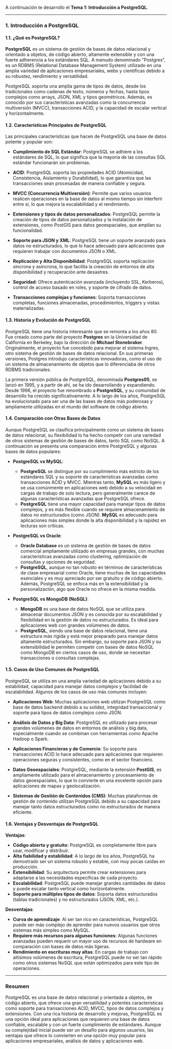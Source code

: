 A continuación te desarrollo el **Tema 1: Introducción a PostgreSQL**.

---

### **1. Introducción a PostgreSQL**

#### **1.1. ¿Qué es PostgreSQL?**

**PostgreSQL** es un sistema de gestión de bases de datos relacional y orientado a objetos, de código abierto, altamente extensible y con una fuerte adherencia a los estándares SQL. A menudo denominado "Postgres", es un RDBMS (Relational Database Management System) utilizado en una amplia variedad de aplicaciones empresariales, webs y científicas debido a su robustez, rendimiento y versatilidad.

PostgreSQL soporta una amplia gama de tipos de datos, desde los tradicionales como cadenas de texto, números y fechas, hasta tipos complejos como arrays, JSON, XML y tipos geométricos. Además, es conocido por sus características avanzadas como la concurrencia multiversión (MVCC), transacciones ACID, y la capacidad de escalar vertical y horizontalmente.

#### **1.2. Características Principales de PostgreSQL**

Las principales características que hacen de PostgreSQL una base de datos potente y popular son:

- **Cumplimiento de SQL Estándar**: PostgreSQL se adhiere a los estándares de SQL, lo que significa que la mayoría de las consultas SQL estándar funcionarán sin problemas.
  
- **ACID**: PostgreSQL soporta las propiedades ACID (Atomicidad, Consistencia, Aislamiento y Durabilidad), lo que garantiza que las transacciones sean procesadas de manera confiable y segura.
  
- **MVCC (Concurrencia Multiversión)**: Permite que varios usuarios realicen operaciones en la base de datos al mismo tiempo sin interferir entre sí, lo que mejora la escalabilidad y el rendimiento.
  
- **Extensiones y tipos de datos personalizados**: PostgreSQL permite la creación de tipos de datos personalizados y la instalación de extensiones, como PostGIS para datos geoespaciales, que amplían su funcionalidad.
  
- **Soporte para JSON y XML**: PostgreSQL tiene un soporte avanzado para datos no estructurados, lo que lo hace adecuado para aplicaciones que requieren trabajar con documentos JSON o XML.
  
- **Replicación y Alta Disponibilidad**: PostgreSQL soporta replicación síncrona y asíncrona, lo que facilita la creación de entornos de alta disponibilidad y recuperación ante desastres.
  
- **Seguridad**: Ofrece autenticación avanzada (incluyendo SSL, Kerberos), control de acceso basado en roles, y soporte de cifrado de datos.

- **Transacciones complejas y funciones**: Soporta transacciones completas, funciones almacenadas, procedimientos, triggers y vistas materializadas.

#### **1.3. Historia y Evolución de PostgreSQL**

PostgreSQL tiene una historia interesante que se remonta a los años 80. Fue creado como parte del proyecto **Postgres** en la Universidad de California en Berkeley, bajo la dirección de **Michael Stonebraker**. Originalmente, el proyecto fue concebido para mejorar el sistema Ingres, otro sistema de gestión de bases de datos relacional. En sus primeras versiones, Postgres introdujo características innovadoras, como el uso de un sistema de almacenamiento de objetos que lo diferenciaba de otros RDBMS tradicionales.

La primera versión pública de PostgreSQL, denominada **Postgres95**, se lanzó en 1995, y a partir de ahí, se ha ido desarrollando y expandiendo. Desde 1996, el proyecto fue renombrado a **PostgreSQL**, y su comunidad de desarrollo ha crecido significativamente. A lo largo de los años, PostgreSQL ha evolucionado para ser una de las bases de datos más poderosas y ampliamente utilizadas en el mundo del software de código abierto.

#### **1.4. Comparación con Otras Bases de Datos**

Aunque PostgreSQL se clasifica principalmente como un sistema de bases de datos relacional, su flexibilidad lo ha hecho competir con una variedad de otros sistemas de gestión de bases de datos, tanto SQL como NoSQL. A continuación se presenta una comparación entre PostgreSQL y algunas bases de datos populares:

- **PostgreSQL vs MySQL**:
  - **PostgreSQL** se distingue por su cumplimiento más estricto de los estándares SQL y su soporte de características avanzadas como transacciones ACID y MVCC. Mientras tanto, **MySQL** es más ligero y se usa comúnmente en aplicaciones web debido a su velocidad en cargas de trabajo de solo lectura, pero generalmente carece de algunas características avanzadas que PostgreSQL ofrece.
  - **PostgreSQL** tiene una mayor capacidad para manejar tipos de datos complejos, y es más flexible cuando se requiere almacenamiento de datos no estructurados (como JSON). **MySQL** es adecuado para aplicaciones más simples donde la alta disponibilidad y la rapidez en lecturas son críticas.

- **PostgreSQL vs Oracle**:
  - **Oracle Database** es un sistema de gestión de bases de datos comercial ampliamente utilizado en empresas grandes, con muchas características avanzadas como clustering, optimización de consultas y opciones de seguridad.
  - **PostgreSQL**, aunque no tan robusto en términos de características de clase empresarial como Oracle, tiene muchas de las capacidades esenciales y es muy apreciado por ser gratuito y de código abierto. Además, PostgreSQL se enfoca más en la extensibilidad y la personalización, algo que Oracle no ofrece en la misma medida.

- **PostgreSQL vs MongoDB (NoSQL)**:
  - **MongoDB** es una base de datos NoSQL que se utiliza para almacenar documentos JSON y es conocida por su escalabilidad y flexibilidad en la gestión de datos no estructurados. Es ideal para aplicaciones web con grandes volúmenes de datos.
  - **PostgreSQL**, siendo una base de datos relacional, tiene una estructura más rígida y está mejor preparado para manejar datos altamente estructurados. Sin embargo, su soporte para JSON y su extensibilidad le permiten competir con bases de datos NoSQL como MongoDB en ciertos casos de uso, donde se necesitan transacciones o consultas complejas.

#### **1.5. Casos de Uso Comunes de PostgreSQL**

PostgreSQL se utiliza en una amplia variedad de aplicaciones debido a su estabilidad, capacidad para manejar datos complejos y facilidad de escalabilidad. Algunos de los casos de uso más comunes incluyen:

- **Aplicaciones Web**: Muchas aplicaciones web utilizan PostgreSQL como base de datos backend debido a su solidez, integridad transaccional y soporte para tipos de datos complejos como JSON.

- **Análisis de Datos y Big Data**: PostgreSQL es utilizado para procesar grandes volúmenes de datos en entornos de análisis y big data, especialmente cuando se combinan con herramientas como Apache Hadoop o Spark.

- **Aplicaciones Financieras y de Comercio**: Su soporte para transacciones ACID lo hace adecuado para aplicaciones que requieren operaciones seguras y consistentes, como en el sector financiero.

- **Datos Geoespaciales**: PostgreSQL, mediante la extensión **PostGIS**, es ampliamente utilizado para el almacenamiento y procesamiento de datos geoespaciales, lo que lo convierte en una excelente opción para aplicaciones de mapas y geolocalización.

- **Sistemas de Gestión de Contenidos (CMS)**: Muchas plataformas de gestión de contenido utilizan PostgreSQL debido a su capacidad para manejar tanto datos estructurados como no estructurados de manera eficiente.

#### **1.6. Ventajas y Desventajas de PostgreSQL**

**Ventajas**:
- **Código abierto y gratuito**: PostgreSQL es completamente libre para usar, modificar y distribuir.
- **Alta fiabilidad y estabilidad**: A lo largo de los años, PostgreSQL ha demostrado ser un sistema robusto y estable, con muy pocas caídas en producción.
- **Extensibilidad**: Su arquitectura permite crear extensiones para adaptarse a las necesidades específicas de cada proyecto.
- **Escalabilidad**: PostgreSQL puede manejar grandes cantidades de datos y puede escalar tanto vertical como horizontalmente.
- **Soporte para múltiples tipos de datos**: Soporta datos estructurados (tablas tradicionales) y no estructurados (JSON, XML, etc.).

**Desventajas**:
- **Curva de aprendizaje**: Al ser tan rico en características, PostgreSQL puede ser más complejo de aprender para nuevos usuarios que otros sistemas más simples como MySQL.
- **Requiere más recursos para algunas funciones**: Algunas funciones avanzadas pueden requerir un mayor uso de recursos de hardware en comparación con bases de datos más ligeras.
- **Rendimiento en escrituras muy altas**: En cargas de trabajo con altísimos volúmenes de escritura, PostgreSQL puede no ser tan rápido como otros sistemas NoSQL que están optimizados para este tipo de operaciones.

---

### **Resumen**

PostgreSQL es una base de datos relacional y orientada a objetos, de código abierto, que ofrece una gran versatilidad y potentes características como soporte para transacciones ACID, MVCC, tipos de datos complejos y extensiones. Con una rica historia de desarrollo y mejoras, PostgreSQL es una opción ideal para aplicaciones que requieren una base de datos confiable, escalable y con un fuerte cumplimiento de estándares. Aunque su complejidad inicial puede ser un desafío para algunos usuarios, las ventajas que ofrece lo convierten en una opción muy popular para aplicaciones empresariales, análisis de datos y aplicaciones web.